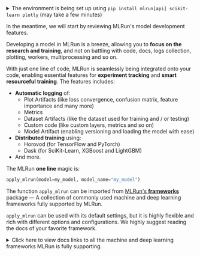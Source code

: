 <details>
<summary>The environment is being set up using <code>pip install mlrun[api] scikit-learn plotly</code> (may take a few minutes)</summary>

* `mlrun[api]` &mdash; MLRun including its API requirements
* `scikit-learn`  &mdash; As our ML framework to develop our model.
* `plotly` &mdash; In order to plot some artifacts of our training.

</details>

In the meantime, we will start by reviewing MLRun's model development features.

Developing a model in MLRun is a breeze, allowing you to **focus on the research and training**, and not on battling 
with code, docs, logs collection, plotting, workers, multiprocessing and so on. 

With just one line of code, MLRun is seamlessly being integrated onto your code, enabling essential features for 
**experiment tracking** and **smart resourceful training**. The features includes:

* **Automatic logging** of:
  * Plot Artifacts (like loss convergence, confusion matrix, feature importance and many more)
  * Metrics
  * Dataset Artifacts (like the dataset used for training and / or testing)
  * Custom code (like custom layers, metrics and so on)
  * Model Artifact (enabling versioning and loading the model with ease)
* **Distributed training** using:
  * Horovod (for TensorFlow and PyTorch)
  * Dask (for SciKit-Learn, XGBoost and LightGBM)
* And more.

The MLRun **one line** magic is:

```python
apply_mlrun(model=my_model, model_name="my_model")
```

The function `apply_mlrun` can be imported from [MLRun's **frameworks**](https://docs.mlrun.org/en/latest/api/mlrun.frameworks/index.html) 
package &mdash; A collection of commonly used machine and deep learning frameworks fully supported by MLRun.

`apply_mlrun` can be used with its default settings, but it is highly flexible and rich with different options and 
configurations. We highly suggest reading the docs of your favorite framework.
<details>
<summary>Click here to view docs links to all the machine and deep learning frameworks MLRun is fully supporting.</summary>

You may click on the required framework to go to its documentation in MLRun's docs:

* [SciKit-Learn](https://docs.mlrun.org/en/latest/api/mlrun.frameworks/mlrun.frameworks.sklearn.html)
* [TensorFlow (and Keras)](https://docs.mlrun.org/en/latest/api/mlrun.frameworks/mlrun.frameworks.tf_keras.html)
* [PyTorch](https://docs.mlrun.org/en/latest/api/mlrun.frameworks/mlrun.frameworks.pytorch.html)  
* [XGBoost](https://docs.mlrun.org/en/latest/api/mlrun.frameworks/mlrun.frameworks.xgboost.html) 
* [LightGBM](https://docs.mlrun.org/en/latest/api/mlrun.frameworks/mlrun.frameworks.lgbm.html) 
* [ONNX](https://docs.mlrun.org/en/latest/api/mlrun.frameworks/mlrun.frameworks.onnx.html) 

</details>
